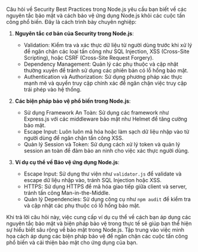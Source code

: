 Câu hỏi về Security Best Practices trong Node.js yêu cầu bạn biết về các nguyên tắc bảo mật và cách bảo vệ ứng dụng Node.js khỏi các cuộc tấn công phổ biến. Đây là cách trình bày chuyên nghiệp:

1. **Nguyên tắc cơ bản của Security trong Node.js**:

   - Validation: Kiểm tra và xác thực dữ liệu từ người dùng trước khi xử lý để ngăn chặn các loại tấn công như SQL Injection, XSS (Cross-Site Scripting), hoặc CSRF (Cross-Site Request Forgery).
   - Dependency Management: Quản lý các phụ thuộc và cập nhật thường xuyên để tránh sử dụng các phiên bản có lỗ hổng bảo mật.
   - Authentication và Authorization: Sử dụng phương pháp xác thực mạnh mẽ và quyền truy cập chính xác để ngăn chặn việc truy cập trái phép vào hệ thống.

2. **Các biện pháp bảo vệ phổ biến trong Node.js**:

   - Sử dụng Framework An Toàn: Sử dụng các framework như Express.js với các middleware bảo mật như Helmet để tăng cường bảo mật.
   - Escape Input: Luôn luôn mã hóa hoặc làm sạch dữ liệu nhập vào từ người dùng để ngăn chặn tấn công XSS.
   - Quản lý Session và Token: Sử dụng cách xử lý token và quản lý session an toàn để đảm bảo an ninh cho việc xác thực người dùng.

3. **Ví dụ cụ thể về Bảo vệ ứng dụng Node.js**:
   - Escape Input: Sử dụng thư viện như `validator.js` để validate và escape dữ liệu nhập vào, tránh SQL Injection hoặc XSS.
   - HTTPS: Sử dụng HTTPS để mã hóa giao tiếp giữa client và server, tránh tấn công Man-in-the-Middle.
   - Quản lý Dependencies: Sử dụng công cụ như `npm audit` để kiểm tra và cập nhật các phụ thuộc có lỗ hổng bảo mật.

Khi trả lời câu hỏi này, việc cung cấp ví dụ cụ thể về cách bạn áp dụng các nguyên tắc bảo mật và biện pháp bảo vệ trong thực tế sẽ giúp bạn thể hiện sự hiểu biết sâu rộng về bảo mật trong Node.js. Tập trung vào việc minh họa cách áp dụng các biện pháp bảo vệ để ngăn chặn các cuộc tấn công phổ biến và cải thiện bảo mật cho ứng dụng của bạn.
